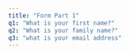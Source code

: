 ```yaml
---
title: "Form Part 1"
q1: "What is your first name?"
q2: "What is your family name?"
q3: "what is your email address"
---
```

